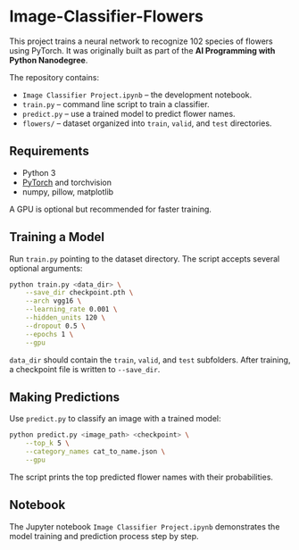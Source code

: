 # Image-Classifier-Flowers

This project trains a neural network to recognize 102 species of flowers using PyTorch.  It was originally built as part of the **AI Programming with Python Nanodegree**.

The repository contains:

- `Image Classifier Project.ipynb` &ndash; the development notebook.
- `train.py` &ndash; command line script to train a classifier.
- `predict.py` &ndash; use a trained model to predict flower names.
- `flowers/` &ndash; dataset organized into `train`, `valid`, and `test` directories.

## Requirements

- Python 3
- [PyTorch](https://pytorch.org/) and torchvision
- numpy, pillow, matplotlib

A GPU is optional but recommended for faster training.

## Training a Model

Run `train.py` pointing to the dataset directory.  The script accepts several optional arguments:

```bash
python train.py <data_dir> \
    --save_dir checkpoint.pth \
    --arch vgg16 \
    --learning_rate 0.001 \
    --hidden_units 120 \
    --dropout 0.5 \
    --epochs 1 \
    --gpu
```

`data_dir` should contain the `train`, `valid`, and `test` subfolders.  After training, a checkpoint file is written to `--save_dir`.

## Making Predictions

Use `predict.py` to classify an image with a trained model:

```bash
python predict.py <image_path> <checkpoint> \
    --top_k 5 \
    --category_names cat_to_name.json \
    --gpu
```

The script prints the top predicted flower names with their probabilities.

## Notebook

The Jupyter notebook `Image Classifier Project.ipynb` demonstrates the model training and prediction process step by step.

